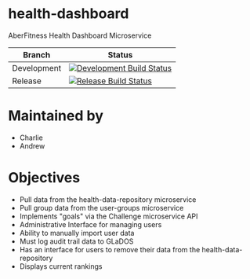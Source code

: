 # health-dashboard
AberFitness Health Dashboard Microservice

| Branch | Status |
|-|-|
| Development | [![Development Build Status](https://travis-ci.org/sem5640-2018/health-dashboard.svg?branch=development)](https://travis-ci.org/sem5640-2018/health-dashboard) |
| Release | [![Release Build Status](https://travis-ci.org/sem5640-2018/health-dashboard.svg?branch=master)](https://travis-ci.org/sem5640-2018/health-dashboard) |

# Maintained by
* Charlie 
* Andrew 

# Objectives
* Pull data from the health-data-repository microservice
* Pull group data from the user-groups microservice
* Implements "goals" via the Challenge microservice API
* Administrative Interface for managing users
* Ability to manually import user data
* Must log audit trail data to GLaDOS
* Has an interface for users to remove their data from the health-data-repository
* Displays current rankings
